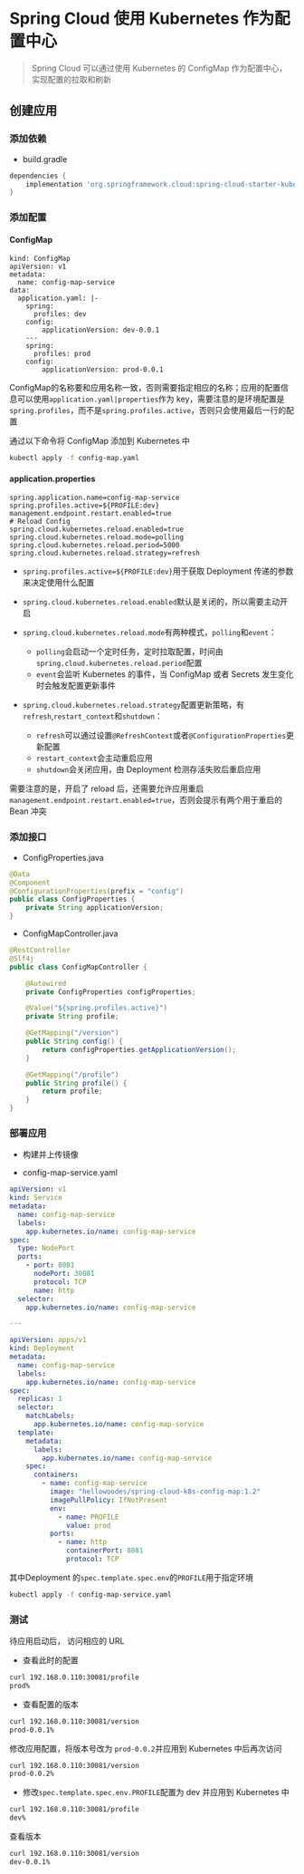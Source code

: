 # Spring Cloud 使用 Kubernetes 作为配置中心

> Spring Cloud 可以通过使用 Kubernetes 的 ConfigMap 作为配置中心，实现配置的拉取和刷新

## 创建应用
 
### 添加依赖

- build.gradle 

```groovy
dependencies {
	implementation 'org.springframework.cloud:spring-cloud-starter-kubernetes-config'
}	
```

### 添加配置

#### ConfigMap 

```
kind: ConfigMap
apiVersion: v1
metadata:
  name: config-map-service
data:
  application.yaml: |-
    spring:
      profiles: dev
    config:
        applicationVersion: dev-0.0.1
    ---
    spring:
      profiles: prod
    config:
        applicationVersion: prod-0.0.1
```

ConfigMap的名称要和应用名称一致，否则需要指定相应的名称；应用的配置信息可以使用`application.yaml|properties`作为 key，需要注意的是环境配置是`spring.profiles`，而不是`spring.profiles.active`，否则只会使用最后一行的配置

通过以下命令将 ConfigMap 添加到 Kubernetes 中

```bash
kubectl apply -f config-map.yaml 
```

#### application.properties

```
spring.application.name=config-map-service
spring.profiles.active=${PROFILE:dev}
management.endpoint.restart.enabled=true
# Reload Config
spring.cloud.kubernetes.reload.enabled=true
spring.cloud.kubernetes.reload.mode=polling
spring.cloud.kubernetes.reload.period=5000
spring.cloud.kubernetes.reload.strategy=refresh
```

- `spring.profiles.active=${PROFILE:dev}`用于获取 Deployment 传递的参数来决定使用什么配置

- `spring.cloud.kubernetes.reload.enabled`默认是关闭的，所以需要主动开启
- `spring.cloud.kubernetes.reload.mode`有两种模式，`polling`和`event`：
	- `polling`会启动一个定时任务，定时拉取配置，时间由`spring.cloud.kubernetes.reload.period`配置
	- `event`会监听 Kubernetes 的事件，当 ConfigMap 或者 Secrets 发生变化时会触发配置更新事件
- `spring.cloud.kubernetes.reload.strategy`配置更新策略，有 `refresh`,`restart_context`和`shutdown`：
	- `refresh`可以通过设置`@RefreshContext`或者`@ConfigurationProperties`更新配置
	- `restart_context`会主动重启应用
	- `shutdown`会关闭应用，由 Deployment 检测存活失败后重启应用

需要注意的是，开启了 reload 后，还需要允许应用重启`management.endpoint.restart.enabled=true`，否则会提示有两个用于重启的 Bean 冲突

### 添加接口

- ConfigProperties.java

```java
@Data
@Component
@ConfigurationProperties(prefix = "config")
public class ConfigProperties {
    private String applicationVersion;
}
```

- ConfigMapController.java

```java
@RestController
@Slf4j
public class ConfigMapController {

    @Autowired
    private ConfigProperties configProperties;

    @Value("${spring.profiles.active}")
    private String profile;

    @GetMapping("/version")
    public String config() {
        return configProperties.getApplicationVersion();
    }

    @GetMapping("/profile")
    public String profile() {
        return profile;
    }
}
```

### 部署应用 

- 构建并上传镜像

- config-map-service.yaml

```yaml
apiVersion: v1
kind: Service
metadata:
  name: config-map-service
  labels:
    app.kubernetes.io/name: config-map-service
spec:
  type: NodePort
  ports:
    - port: 8081
      nodePort: 30081
      protocol: TCP
      name: http
  selector:
    app.kubernetes.io/name: config-map-service

---

apiVersion: apps/v1
kind: Deployment
metadata:
  name: config-map-service
  labels:
    app.kubernetes.io/name: config-map-service
spec:
  replicas: 1
  selector:
    matchLabels:
      app.kubernetes.io/name: config-map-service
  template:
    metadata:
      labels:
        app.kubernetes.io/name: config-map-service
    spec:
      containers:
        - name: config-map-service
          image: "hellowoodes/spring-cloud-k8s-config-map:1.2"
          imagePullPolicy: IfNotPresent
          env:
            - name: PROFILE
              value: prod
          ports:
            - name: http
              containerPort: 8081
              protocol: TCP
```

其中Deployment 的`spec.template.spec.env`的`PROFILE`用于指定环境

```bash
kubectl apply -f config-map-service.yaml
```

### 测试

待应用启动后， 访问相应的 URL 

- 查看此时的配置

```bash
curl 192.168.0.110:30081/profile
prod%
```

- 查看配置的版本

```bash
curl 192.168.0.110:30081/version
prod-0.0.1%
```

修改应用配置，将版本号改为 `prod-0.0.2`并应用到 Kubernetes 中后再次访问

```bash
curl 192.168.0.110:30081/version
prod-0.0.2%
```

- 修改`spec.template.spec.env.PROFILE`配置为 dev 并应用到 Kubernetes 中

```bash
curl 192.168.0.110:30081/profile
dev%
```

查看版本

```bash
curl 192.168.0.110:30081/version
dev-0.0.1%
```